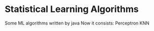 # Statistical Learning Algorithms
Some ML algorithms written by java
Now it consists:
Perceptron
KNN
